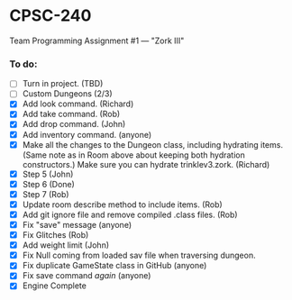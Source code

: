 # CPSC-240
Team Programming Assignment #1 — "Zork III"

### To do:
- [ ] Turn in project. (TBD)
- [ ] Custom Dungeons (2/3)
- [X] Add look command. (Richard)
- [X] Add take command. (Rob)
- [X] Add drop command. (John)
- [X] Add inventory command. (anyone)
- [X] Make all the changes to the Dungeon class, including hydrating items. (Same note as in Room above about keeping both hydration constructors.) Make sure you can hydrate trinklev3.zork. (Richard)
- [X] Step 5 (John)
- [X] Step 6 (Done)
- [X] Step 7 (Rob)
- [X] Update room describe method to include items. (Rob)
- [X] Add git ignore file and remove compiled .class files. (Rob)
- [X] Fix "save" message (anyone)
- [X] Fix Glitches (Rob)
- [X] Add weight limit (John)
- [X] Fix Null coming from loaded sav file when traversing dungeon.
- [X] Fix duplicate GameState class in GitHub (anyone)
- [X] Fix save command *again* (anyone)
- [X] Engine Complete
